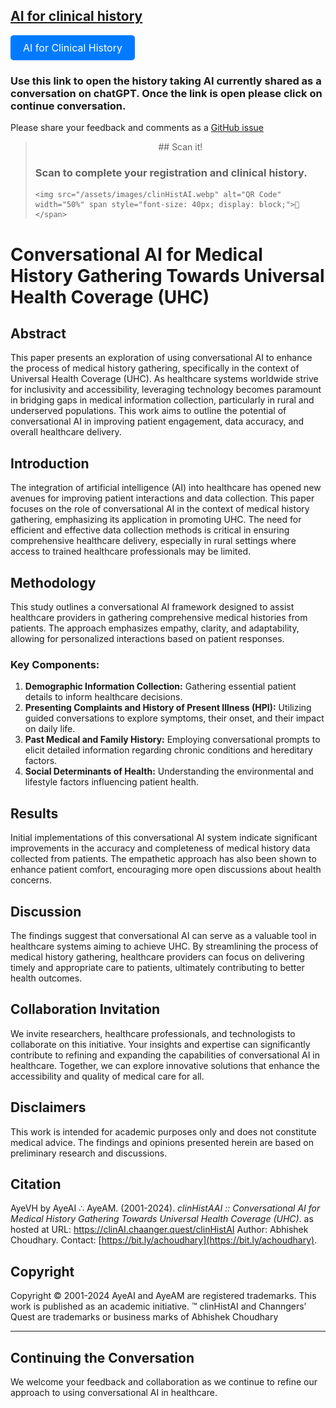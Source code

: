 ## [AI for clinical history](https://chatgpt.com/share/67177af7-46d0-800f-8891-e272e40765ac) 
<a href="https://chatgpt.com/share/67177af7-46d0-800f-8891-e272e40765ac" style="display: inline-block; padding: 10px 20px; font-size: 16px; color: white; background-color: #007bff; border-radius: 5px; text-decoration: none;">AI for Clinical History</a>
### Use this link to open the history taking AI currently shared as a conversation on chatGPT. Once the link is open please click on continue conversation.

Please share your feedback and comments as a [GitHub issue](https://github.com/ayevh/clinAI/issues/new?title=Feedback%20on%20ClinAI%20history%20bot&body=Please%20enter%20your%20feedback%20here.%20We%20will%20also%20be%20grateful%20for%20updates%20to%20the%20prompt.)

><p align="center">
> ## Scan it!
> 
> ### Scan to complete your registration and clinical history.
> 
>     <img src="/assets/images/clinHistAI.webp" alt="QR Code" width="50%" span style="font-size: 40px; display: block;">📲</span>
> 
> </p>
> 


# Conversational AI for Medical History Gathering Towards Universal Health Coverage (UHC)

## Abstract
This paper presents an exploration of using conversational AI to enhance the process of medical history gathering, specifically in the context of Universal Health Coverage (UHC). As healthcare systems worldwide strive for inclusivity and accessibility, leveraging technology becomes paramount in bridging gaps in medical information collection, particularly in rural and underserved populations. This work aims to outline the potential of conversational AI in improving patient engagement, data accuracy, and overall healthcare delivery.

## Introduction
The integration of artificial intelligence (AI) into healthcare has opened new avenues for improving patient interactions and data collection. This paper focuses on the role of conversational AI in the context of medical history gathering, emphasizing its application in promoting UHC. The need for efficient and effective data collection methods is critical in ensuring comprehensive healthcare delivery, especially in rural settings where access to trained healthcare professionals may be limited.

## Methodology
This study outlines a conversational AI framework designed to assist healthcare providers in gathering comprehensive medical histories from patients. The approach emphasizes empathy, clarity, and adaptability, allowing for personalized interactions based on patient responses. 

### Key Components:
1. **Demographic Information Collection:** Gathering essential patient details to inform healthcare decisions.
2. **Presenting Complaints and History of Present Illness (HPI):** Utilizing guided conversations to explore symptoms, their onset, and their impact on daily life.
3. **Past Medical and Family History:** Employing conversational prompts to elicit detailed information regarding chronic conditions and hereditary factors.
4. **Social Determinants of Health:** Understanding the environmental and lifestyle factors influencing patient health.

## Results
Initial implementations of this conversational AI system indicate significant improvements in the accuracy and completeness of medical history data collected from patients. The empathetic approach has also been shown to enhance patient comfort, encouraging more open discussions about health concerns.

## Discussion
The findings suggest that conversational AI can serve as a valuable tool in healthcare systems aiming to achieve UHC. By streamlining the process of medical history gathering, healthcare providers can focus on delivering timely and appropriate care to patients, ultimately contributing to better health outcomes.

## Collaboration Invitation
We invite researchers, healthcare professionals, and technologists to collaborate on this initiative. Your insights and expertise can significantly contribute to refining and expanding the capabilities of conversational AI in healthcare. Together, we can explore innovative solutions that enhance the accessibility and quality of medical care for all.

## Disclaimers
This work is intended for academic purposes only and does not constitute medical advice. The findings and opinions presented herein are based on preliminary research and discussions. 

## Citation
AyeVH by AyeAI ∴ AyeAM. (2001-2024). *clinHistAAI :: Conversational AI for Medical History Gathering Towards Universal Health Coverage (UHC)*. as hosted at URL: https://clinAI.chaanger.quest/clinHistAI Author: Abhishek Choudhary. Contact: [https://bit.ly/achoudhary](https://bit.ly/achoudhary).

## Copyright
Copyright © 2001-2024 AyeAI and AyeAM are registered trademarks. This work is published as an academic initiative.
™ clinHistAI and Channgers’ Quest are trademarks or business marks of Abhishek Choudhary

---

## Continuing the Conversation
We welcome your feedback and collaboration as we continue to refine our approach to using conversational AI in healthcare.

